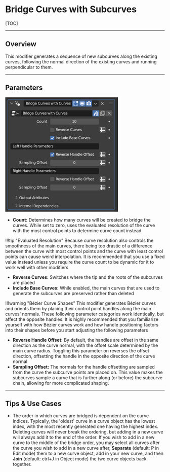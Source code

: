 # Bridge Curves with Subcurves

[TOC]

---

## Overview
This modifier generates a sequence of new subcurves along the existing curves, following the normal direction of the existing
curves and running perpendicular to them.

---

## Parameters
![Parameters](params/bridge_curves_with_curves.png)

* **Count:** Determines how many curves will be created to bridge the curves. While set to zero, uses the evaluated resolution of the curve
with the most control points to determine curve count instead

!!!tip "Evaluated Resolution"
    Because curve resolution also controls the smoothness of the main curves, there being too drastic of a difference between the curve with most control points and the curve with least control points can cause weird interpolation. It is recommended that you use a fixed value instead unless you require the curve count to be dynamic for it to work well with other modifiers

* **Reverse Curves:** Switches where the tip and the roots of the subcurves are placed
* **Include Base Curves:** While enabled, the main curves that are used to generate the subcurves are preserved rather than deleted

!!!warning "Bézier Curve Shapes"
    This modifier generates Bézier curves and orients them by placing their control point handles along the main curves' normals. These following parameter categories work identically, but affect the opposite handles. It is highly recommended that you familiarize yourself with how Bézier curves work and how handle positioning factors into their shapes before you start adjusting the following parameters

* **Reverse Handle Offset:** By default, the handles are offset in the same direction as the curve normal, with the offset scale determined by the main curve radius. Toggling this parameter on reverses the offset direction, offsetting the handle in the opposite direction of the curve normal
* **Sampling Offset:** The normals for the handle offsetting are sampled from the curve the subcurve points are placed on. This value makes the subcurves sample a curve that is further along (or before) the subcurve chain, allowing for more complicated shaping.

---

## Tips & Use Cases

* The order in which curves are bridged is dependent on the curve indices. Typically, the 'oldest' curve in a curve object has the lowest index, with the most recently generated one having the highest index. Deleting curves will never break the ordering, but adding in a new curve will always add it to the end of the order. If you wish to add in a new curve to the middle of the bridge order, you may select all curves after the curve you wish to add in a new curve after, **Separate** (default: P in Edit mode) them to a new curve object, add in your new curve, and then **Join** (default: ctrl+J in Object mode) the two curve objects back together.
